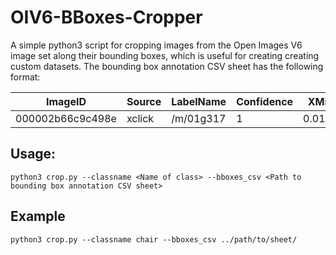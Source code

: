 # OIV6-BBoxes-Cropper
A simple python3 script for cropping images from the Open Images V6 image set along their bounding boxes, which is useful for creating creating custom datasets.
The bounding box annotation CSV sheet has the following format:

| ImageID          | Source | LabelName | Confidence | XMin   | XMax     | YMin     | YMax   | IsOccluded | IsTruncated | ... |
|------------------|--------|-----------|------------|--------|----------|----------|--------|------------|-------------|-----|
| 000002b66c9c498e | xclick | /m/01g317 | 1          | 0.0125 | 0.195312 | 0.148438 | 0.5875 | 0          | 1           | ... |

## Usage:
```
python3 crop.py --classname <Name of class> --bboxes_csv <Path to bounding box annotation CSV sheet>
```

## Example
```
python3 crop.py --classname chair --bboxes_csv ../path/to/sheet/
```
